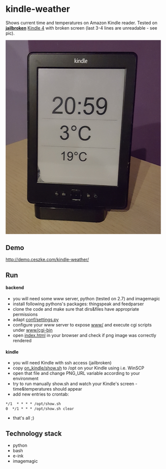 # kindle-weather
Shows current time and temperatures on Amazon Kindle reader.
Tested on  [**jailbroken**](https://wiki.mobileread.com/wiki/Kindle4NTHacking#Jailbreak) [Kindle 4](https://wiki.mobileread.com/wiki/K4_Index) with broken screen (last 3-4 lines are unreadable - see pic).

  ![sample](doc/img/kindle.jpg)

## Demo
http://demo.ceszke.com/kindle-weather/

## Run

#### backend
* you will need some www server, python (tested on 2.7) and imagemagic
* install following pythons's packages: thingspeak and feedparser
* clone the code and make sure that dirs&files have appropriate permissions
* adapt [conf/settings.py](conf/settings.py)
* configure your www server to expose [www/](www/) and execute cgi scripts under [www/cgi-bin](www/cgi-bin)
* open [index.html](index.html) in your browser and check if png image was correctly rendered


#### kindle
* you will need Kindle with ssh access (jailbroken)
* copy [on_kindle/show.sh](on_kindle/show.sh) to /opt on your Kindle using i.e. WinSCP
* open that file and change PNG_URL variable according to your environment
* try to run manually show.sh and watch your Kindle's screen - time&temperatures should appear
* add new entries to crontab:
```
*/1  * * * * /opt/show.sh
0  */1 * * * /opt/show.sh clear
```
* that's all ;)



## Technology stack
* python
* bash
* e-ink
* imagemagic


